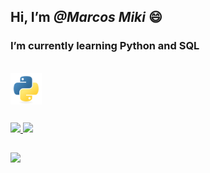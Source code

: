 ## Hi, I’m *@Marcos Miki* :smile:
### I’m currently learning Python and SQL
 
 <div style="display: inline_block"><br>
    <img align="center" alt="Miki-Python" height="50" width="50" src="https://raw.githubusercontent.com/devicons/devicon/master/icons/python/python-original.svg">
 </div>

  ##

<div>
  <a href="https://github.com/CaJuBalbino">
  <img height="150em" src="https://github-readme-stats.vercel.app/api?username=MarcosYMiki&show_icons=true&theme=algolia&include_all_commits=true&count_private=true"/>
  <img height="150em" src="https://github-readme-stats.vercel.app/api/top-langs/?username=MarcosYMiki&layout=compact&langs_count=7&theme=algolia"/>
</div>

  ##
  
 <div> 
    <a href="https://www.linkedin.com/in/marcos-schleumer-a8197693" target="_blank"><img src="https://img.shields.io/badge/-LinkedIn-%230077B5?style=for-the-badge&logo=linkedin&logoColor=white" target="_blank"></a> 
   
 </div>
